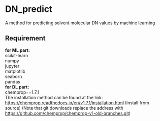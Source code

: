 # DN_predict
A method for predicting solvent molecular DN values by machine learning

## Requirement
**for ML part:**  
    scikit-learn  
  numpy  
  jupyter  
  matplotlib  
  seaborn  
  pandas  
**for DL part:**  
  chemprop==1.7.1  
  The installation method can be found at the link:  
  https://chemprop.readthedocs.io/en/v1.7.1/installation.html (Install from source)
  (Note that git downloads replace the address with https://github.com/chemprop/chemprop-v1-old-branches.git)
